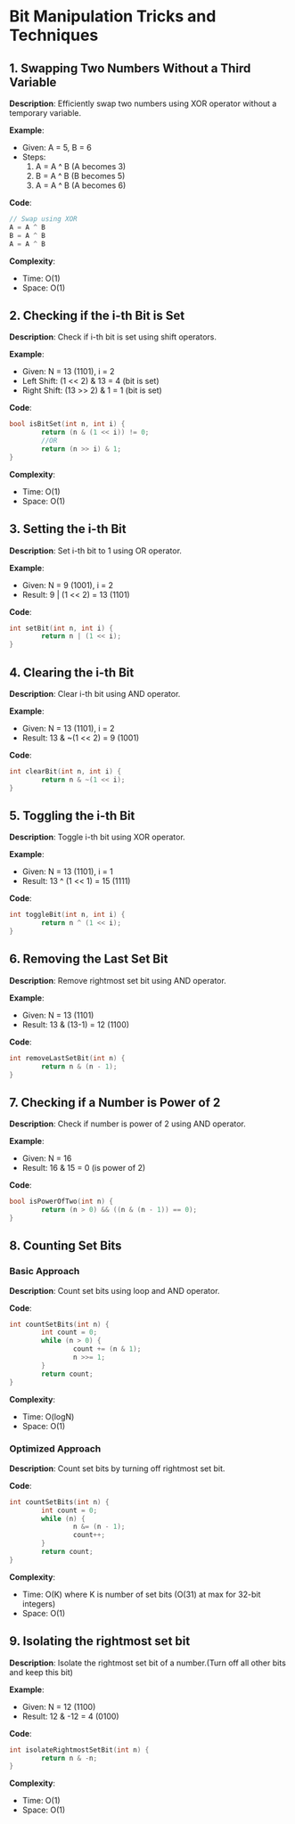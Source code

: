 # Bit Manipulation Tricks and Techniques

## 1. Swapping Two Numbers Without a Third Variable
**Description**: Efficiently swap two numbers using XOR operator without a temporary variable.

**Example**:
- Given: A = 5, B = 6
- Steps:
    1. A = A ^ B (A becomes 3)
    2. B = A ^ B (B becomes 5) 
    3. A = A ^ B (A becomes 6)

**Code**:
```cpp
// Swap using XOR
A = A ^ B
B = A ^ B
A = A ^ B
```

**Complexity**:
- Time: O(1)
- Space: O(1)

## 2. Checking if the i-th Bit is Set
**Description**: Check if i-th bit is set using shift operators.

**Example**:
- Given: N = 13 (1101), i = 2
- Left Shift: (1 << 2) & 13 = 4 (bit is set)
- Right Shift: (13 >> 2) & 1 = 1 (bit is set)

**Code**:
```cpp
bool isBitSet(int n, int i) {
        return (n & (1 << i)) != 0;
        //OR
        return (n >> i) & 1;
}
```

**Complexity**:
- Time: O(1)
- Space: O(1)

## 3. Setting the i-th Bit
**Description**: Set i-th bit to 1 using OR operator.

**Example**:
- Given: N = 9 (1001), i = 2
- Result: 9 | (1 << 2) = 13 (1101)

**Code**:
```cpp
int setBit(int n, int i) {
        return n | (1 << i);
}
```

## 4. Clearing the i-th Bit
**Description**: Clear i-th bit using AND operator.

**Example**:
- Given: N = 13 (1101), i = 2
- Result: 13 & ~(1 << 2) = 9 (1001)

**Code**:
```cpp
int clearBit(int n, int i) {
        return n & ~(1 << i);
}
```

## 5. Toggling the i-th Bit
**Description**: Toggle i-th bit using XOR operator.

**Example**:
- Given: N = 13 (1101), i = 1
- Result: 13 ^ (1 << 1) = 15 (1111)

**Code**:
```cpp
int toggleBit(int n, int i) {
        return n ^ (1 << i);
}
```

## 6. Removing the Last Set Bit
**Description**: Remove rightmost set bit using AND operator.

**Example**:
- Given: N = 13 (1101)
- Result: 13 & (13-1) = 12 (1100)

**Code**:
```cpp
int removeLastSetBit(int n) {
        return n & (n - 1);
}
```

## 7. Checking if a Number is Power of 2
**Description**: Check if number is power of 2 using AND operator.

**Example**:
- Given: N = 16
- Result: 16 & 15 = 0 (is power of 2)

**Code**:
```cpp
bool isPowerOfTwo(int n) {
        return (n > 0) && ((n & (n - 1)) == 0);
}
```

## 8. Counting Set Bits
### Basic Approach
**Description**: Count set bits using loop and AND operator.

**Code**:
```cpp
int countSetBits(int n) {
        int count = 0;
        while (n > 0) {
                count += (n & 1);
                n >>= 1;
        }
        return count;
}
```

**Complexity**:
- Time: O(logN)
- Space: O(1)

### Optimized Approach
**Description**: Count set bits by turning off rightmost set bit.

**Code**:
```cpp
int countSetBits(int n) {
        int count = 0;
        while (n) {
                n &= (n - 1);
                count++;
        }
        return count;
}
```

**Complexity**:
- Time: O(K) where K is number of set bits (O(31) at max for 32-bit integers)
- Space: O(1)


## 9. Isolating the rightmost set bit

**Description**: Isolate the rightmost set bit of a number.(Turn off all other bits and keep this bit)

**Example**:
- Given: N = 12 (1100)
- Result: 12 & -12 = 4 (0100)

**Code**:
```cpp
int isolateRightmostSetBit(int n) {
        return n & -n;
}
```

**Complexity**:
- Time: O(1)
- Space: O(1)